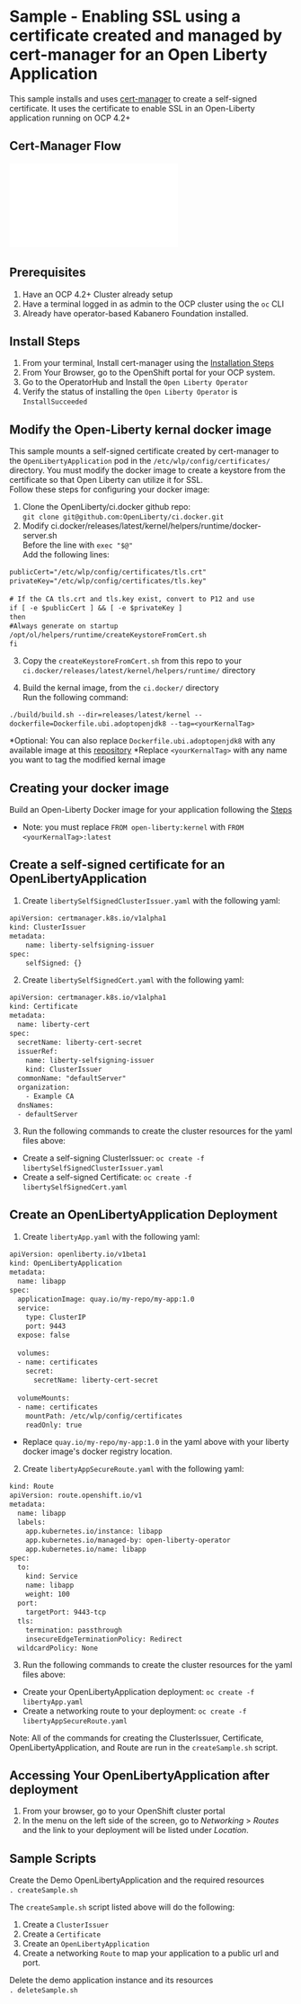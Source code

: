 # Sample - Enabling SSL using a certificate created and managed by cert-manager for an Open Liberty Application
This sample installs and uses [cert-manager](https://cert-manager.io/docs/) to create a self-signed certificate. It uses the certificate to enable SSL in an Open-Liberty application running on OCP 4.2+


## Cert-Manager Flow
![Cert-manager Flow](kabanero_cert_manager.pdf)

## Prerequisites
1. Have an OCP 4.2+ Cluster already setup
2. Have a terminal logged in as admin to the OCP cluster using the `oc` CLI
3. Already have operator-based Kabanero Foundation installed.

## Install Steps
1. From your terminal, Install cert-manager using the [Installation Steps](https://cert-manager.io/docs/installation/openshift/)
2. From Your Browser, go to the OpenShift portal for your OCP system.
3. Go to the OperatorHub and Install the `Open Liberty Operator`  
4. Verify the status of installing the `Open Liberty Operator` is `InstallSucceeded`  


## Modify the Open-Liberty kernal docker image  
This sample mounts a self-signed certificate created by cert-manager to the `OpenLibertyApplication` pod in the `/etc/wlp/config/certificates/` directory. You must modify the docker image to create a keystore from the certificate so that Open Liberty can utilize it for SSL.  
Follow these steps for configuring your docker image:  
1. Clone the OpenLiberty/ci.docker github repo:  
  `git clone git@github.com:OpenLiberty/ci.docker.git`  
2. Modify ci.docker/releases/latest/kernel/helpers/runtime/docker-server.sh  
  Before the line with `exec "$@"`  
  Add the following lines:  
  ```
publicCert="/etc/wlp/config/certificates/tls.crt"
privateKey="/etc/wlp/config/certificates/tls.key"

# If the CA tls.crt and tls.key exist, convert to P12 and use
if [ -e $publicCert ] && [ -e $privateKey ]
then
  #Always generate on startup
  /opt/ol/helpers/runtime/createKeystoreFromCert.sh
fi  
```  
  
3. Copy the `createKeystoreFromCert.sh` from this repo to your `ci.docker/releases/latest/kernel/helpers/runtime/` directory  
  
4. Build the kernal image, from the `ci.docker/` directory  
  Run the following command:  
```  
./build/build.sh --dir=releases/latest/kernel --dockerfile=Dockerfile.ubi.adoptopenjdk8 --tag=<yourKernalTag>  
```  
\*Optional: You can also replace `Dockerfile.ubi.adoptopenjdk8` with any available image at this [repository](https://github.com/OpenLiberty/ci.docker/tree/master/releases/latest/kernel)
\*Replace `<yourKernalTag>` with any name you want to tag the modified kernal image  


## Creating your docker image
Build an Open-Liberty Docker image for your application following the [Steps](https://github.com/OpenLiberty/ci.docker#building-an-application-image)  
* Note: you must replace `FROM open-liberty:kernel` with `FROM <yourKernalTag>:latest`  

## Create a self-signed certificate for an OpenLibertyApplication
1. Create `libertySelfSignedClusterIssuer.yaml` with the following yaml:    
```  
apiVersion: certmanager.k8s.io/v1alpha1 
kind: ClusterIssuer 
metadata: 
    name: liberty-selfsigning-issuer 
spec: 
    selfSigned: {}  
```  
2. Create `libertySelfSignedCert.yaml` with the following yaml:
```  
apiVersion: certmanager.k8s.io/v1alpha1
kind: Certificate
metadata:
  name: liberty-cert
spec:
  secretName: liberty-cert-secret
  issuerRef:
    name: liberty-selfsigning-issuer
    kind: ClusterIssuer
  commonName: "defaultServer"
  organization:
    - Example CA
  dnsNames:
  - defaultServer  
```  
3. Run the following commands to create the cluster resources for the yaml files above:  
- Create a self-signing ClusterIssuer: `oc create -f libertySelfSignedClusterIssuer.yaml`  
- Create a self-signed Certificate: `oc create -f libertySelfSignedCert.yaml`

## Create an OpenLibertyApplication Deployment
1. Create `libertyApp.yaml` with the following yaml:  
```  
apiVersion: openliberty.io/v1beta1
kind: OpenLibertyApplication
metadata:
  name: libapp
spec:
  applicationImage: quay.io/my-repo/my-app:1.0
  service:
    type: ClusterIP
    port: 9443
  expose: false

  volumes:
  - name: certificates
    secret:
      secretName: liberty-cert-secret

  volumeMounts:
  - name: certificates
    mountPath: /etc/wlp/config/certificates
    readOnly: true  
```  
* Replace `quay.io/my-repo/my-app:1.0` in the yaml above with your liberty docker image's docker registry location.  
2. Create `libertyAppSecureRoute.yaml` with the following yaml:  
```  
kind: Route
apiVersion: route.openshift.io/v1
metadata:
  name: libapp
  labels:
    app.kubernetes.io/instance: libapp
    app.kubernetes.io/managed-by: open-liberty-operator
    app.kubernetes.io/name: libapp
spec:
  to:
    kind: Service
    name: libapp
    weight: 100
  port:
    targetPort: 9443-tcp
  tls:
    termination: passthrough
    insecureEdgeTerminationPolicy: Redirect
  wildcardPolicy: None  
```  
3. Run the following commands to create the cluster resources for the yaml files above:  
- Create your OpenLibertyApplication deployment: `oc create -f libertyApp.yaml`
- Create a networking route to your deployment: `oc create -f libertyAppSecureRoute.yaml`   
  
Note: All of the commands for creating the ClusterIssuer, Certificate, OpenLibertyApplication, and Route are run in the `createSample.sh` script.

## Accessing Your OpenLibertyApplication after deployment  
1. From your browser, go to your OpenShift cluster portal  
2. In the menu on the left side of the screen, go to _Networking_ > _Routes_ and the link to your deployment will be listed under _Location_.

## Sample Scripts
Create the Demo OpenLibertyApplication and the required resources  
`. createSample.sh`  

The `createSample.sh` script listed above will do the following:  
1. Create a `ClusterIssuer`  
2. Create a `Certificate`  
3. Create an `OpenLibertyApplication`  
4. Create a networking `Route` to map your application to a public url and port.  

Delete the demo application instance and its resources  
`. deleteSample.sh`


